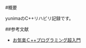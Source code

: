 #概要

yunimaのC++リハビリ記録です。

##参考文献

- [お気楽Ｃ++プログラミング超入門](http://www.nct9.ne.jp/m_hiroi/linux/cpp.html)

